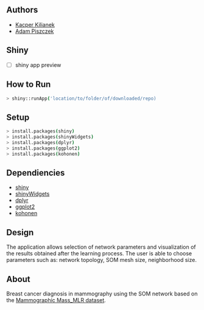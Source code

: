 ## Authors
- [Kacper Kilianek](https://github.com/Kkilianek)
- [Adam Piszczek](https://github.com/AdamPiszczek)

## Shiny
- [ ] shiny app preview

## How to Run

```sh
> shiny::runApp('location/to/folder/of/downloaded/repo)
```

## Setup

```sh
> install.packages(shiny)
> install.packages(shinyWidgets)
> install.packages(dplyr)
> install.packages(ggplot2)
> install.packages(kohonen)
```

## Dependiencies
- [shiny](https://shiny.rstudio.com/)
- [shinyWidgets](https://cran.r-project.org/web/packages/shinyWidgets/index.html)
- [dplyr](https://dplyr.tidyverse.org/)
- [ggplot2](https://ggplot2.tidyverse.org/)
- [kohonen](https://cran.r-project.org/web/packages/kohonen/index.html)

## Design

The application allows selection of network parameters and visualization of the results obtained after the learning process. The user is able to choose parameters such as: network topology, SOM mesh size, neighborhood size.

## About

Breast cancer diagnosis in mammography using the SOM network based on the [Mammographic Mass_MLR dataset](http://archive.ics.uci.edu/ml/datasets/mammographic+mass).
